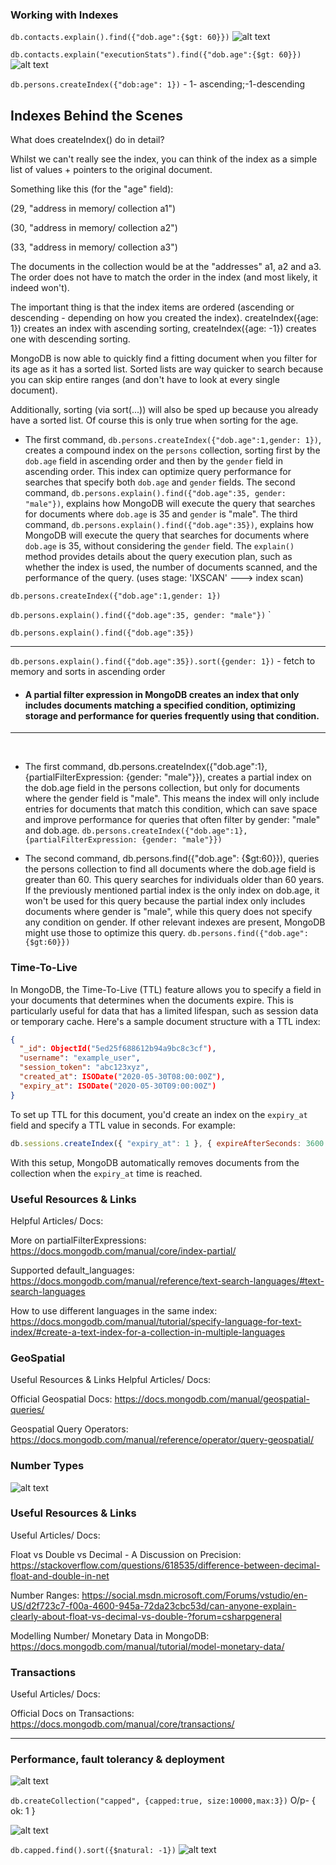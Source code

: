 ### Working with Indexes

`db.contacts.explain().find({"dob.age":{$gt: 60}})`
![alt text](image.png)



`db.contacts.explain("executionStats").find({"dob.age":{$gt: 60}})`
![alt text](image-1.png)


`db.persons.createIndex({"dob:age": 1})` - 1- ascending;-1-descending

## Indexes Behind the Scenes
What does createIndex() do in detail?

Whilst we can't really see the index, you can think of the index as a simple list of values + pointers to the original document.

Something like this (for the "age" field):

(29, "address in memory/ collection a1")

(30, "address in memory/ collection a2")

(33, "address in memory/ collection a3")

The documents in the collection would be at the "addresses" a1, a2 and a3. The order does not have to match the order in the index (and most likely, it indeed won't).

The important thing is that the index items are ordered (ascending or descending - depending on how you created the index). createIndex({age: 1}) creates an index with ascending sorting, createIndex({age: -1}) creates one with descending sorting.

MongoDB is now able to quickly find a fitting document when you filter for its age as it has a sorted list. Sorted lists are way quicker to search because you can skip entire ranges (and don't have to look at every single document).

Additionally, sorting (via sort(...)) will also be sped up because you already have a sorted list. Of course this is only true when sorting for the age.



- The first command, `db.persons.createIndex({"dob.age":1,gender: 1})`, creates a compound index on the `persons` collection, sorting first by the `dob.age` field in ascending order and then by the `gender` field in ascending order. This index can optimize query performance for searches that specify both `dob.age` and `gender` fields. The second command, `db.persons.explain().find({"dob.age":35, gender: "male"})`, explains how MongoDB will execute the query that searches for documents where `dob.age` is 35 and `gender` is "male". The third command, `db.persons.explain().find({"dob.age":35})`, explains how MongoDB will execute the query that searches for documents where `dob.age` is 35, without considering the `gender` field. The `explain()` method provides details about the query execution plan, such as whether the index is used, the number of documents scanned, and the performance of the query.   (uses stage: 'IXSCAN' ---> index scan)

`db.persons.createIndex({"dob.age":1,gender: 1})`


`db.persons.explain().find({"dob.age":35, gender: "male"})`
`

`db.persons.explain().find({"dob.age":35})`


<hr>

`db.persons.explain().find({"dob.age":35}).sort({gender: 1})`  - fetch to memory and sorts in ascending order



- #### A partial filter expression in MongoDB creates an index that only includes documents matching a specified condition, optimizing storage and performance for queries frequently using that condition.

<hr>
<br>

- The first command, db.persons.createIndex({"dob.age":1},{partialFilterExpression: {gender: "male"}}), creates a partial index on the dob.age field in the persons collection, but only for documents where the gender field is "male". This means the index will only include entries for documents that match this condition, which can save space and improve performance for queries that often filter by gender: "male" and dob.age.
`db.persons.createIndex({"dob.age":1},{partialFilterExpression: {gender: "male"}})`





- The second command, db.persons.find({"dob.age": {$gt:60}}), queries the persons collection to find all documents where the dob.age field is greater than 60. This query searches for individuals older than 60 years. If the previously mentioned partial index is the only index on dob.age, it won't be used for this query because the partial index only includes documents where gender is "male", while this query does not specify any condition on gender. If other relevant indexes are present, MongoDB might use those to optimize this query.
`db.persons.find({"dob.age": {$gt:60}})`


### Time-To-Live
In MongoDB, the Time-To-Live (TTL) feature allows you to specify a field in your documents that determines when the documents expire. This is particularly useful for data that has a limited lifespan, such as session data or temporary cache. Here's a sample document structure with a TTL index:

```json
{
  "_id": ObjectId("5ed25f688612b94a9bc8c3cf"),
  "username": "example_user",
  "session_token": "abc123xyz",
  "created_at": ISODate("2020-05-30T08:00:00Z"),
  "expiry_at": ISODate("2020-05-30T09:00:00Z")
}
```

To set up TTL for this document, you'd create an index on the `expiry_at` field and specify a TTL value in seconds. For example:

```javascript
db.sessions.createIndex({ "expiry_at": 1 }, { expireAfterSeconds: 3600 })
```

With this setup, MongoDB automatically removes documents from the collection when the `expiry_at` time is reached.



### Useful Resources & Links
Helpful Articles/ Docs:

More on partialFilterExpressions: https://docs.mongodb.com/manual/core/index-partial/

Supported default_languages: https://docs.mongodb.com/manual/reference/text-search-languages/#text-search-languages

How to use different languages in the same index: https://docs.mongodb.com/manual/tutorial/specify-language-for-text-index/#create-a-text-index-for-a-collection-in-multiple-languages




### GeoSpatial
Useful Resources & Links
Helpful Articles/ Docs:

Official Geospatial Docs: https://docs.mongodb.com/manual/geospatial-queries/

Geospatial Query Operators: https://docs.mongodb.com/manual/reference/operator/query-geospatial/






### Number Types

![alt text](IMG_20240607_230125359.jpg)


### Useful Resources & Links
Useful Articles/ Docs:

Float vs Double vs Decimal - A Discussion on Precision: https://stackoverflow.com/questions/618535/difference-between-decimal-float-and-double-in-net

Number Ranges: https://social.msdn.microsoft.com/Forums/vstudio/en-US/d2f723c7-f00a-4600-945a-72da23cbc53d/can-anyone-explain-clearly-about-float-vs-decimal-vs-double-?forum=csharpgeneral

Modelling Number/ Monetary Data in MongoDB: https://docs.mongodb.com/manual/tutorial/model-monetary-data/



### Transactions
Useful Articles/ Docs:

Official Docs on Transactions: https://docs.mongodb.com/manual/core/transactions/



<hr>

### Performance, fault tolerancy & deployment
![alt text](IMG_20240607_230125359-2.jpg)



`db.createCollection("capped", {capped:true, size:10000,max:3})`
O/p- { ok: 1 }

![alt text](image-2.png)



`db.capped.find().sort({$natural: -1})`
![alt text](image-3.png)